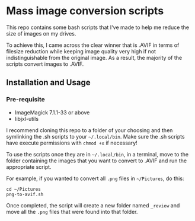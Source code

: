 # Mass image conversion scripts

This repo contains some bash scripts that I've made to help me reduce the size of images on my drives.

To achieve this, I came across the clear winner that is .AVIF in terms of filesize reduction while keeping image quality very high if not indistinguishable from the original image. As a result, the majority of the scripts convert images to .AVIF.

## Installation and Usage
### Pre-requisite
- ImageMagick 7.1.1-33 or above
- libjxl-utils

I recommend cloning this repo to a folder of your choosing and then symlinking the .sh scripts to your `~/.local/bin`. Make sure the .sh scripts have execute permissions with `chmod +x` if necessary!

To use the scripts once they are in `~/.local/bin`, in a terminal, move to the folder containing the images that you want to convert to .AVIF and run the appropriate script.

For example, if you wanted to convert all `.png` files in `~/Pictures`, do this:

```
cd ~/Pictures
png-to-avif.sh
```

Once completed, the script will create a new folder named `_review` and move all the `.png` files that were found into that folder.

